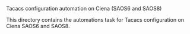 Tacacs configuration automation on Ciena (SAOS6 and SAOS8)

This directory contains the automations task for Tacacs configuration on Ciena SAOS6 and SAOS8.


